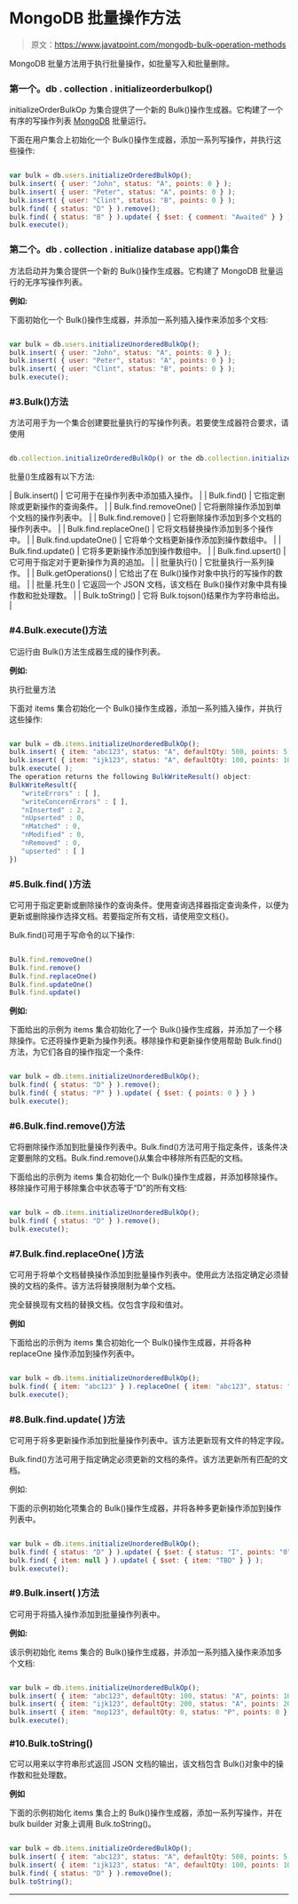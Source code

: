 # MongoDB 批量操作方法

> 原文：<https://www.javatpoint.com/mongodb-bulk-operation-methods>

MongoDB 批量方法用于执行批量操作，如批量写入和批量删除。

### 第一个。db . collection . initializeorderbulkop()

initializeOrderBulkOp 为集合提供了一个新的 Bulk()操作生成器。它构建了一个有序的写操作列表 [MongoDB](https://www.javatpoint.com/mongodb-tutorial) 批量运行。

下面在用户集合上初始化一个 Bulk()操作生成器，添加一系列写操作，并执行这些操作:

```js

var bulk = db.users.initializeOrderedBulkOp();
bulk.insert( { user: "John", status: "A", points: 0 } );
bulk.insert( { user: "Peter", status: "A", points: 0 } );
bulk.insert( { user: "Clint", status: "B", points: 0 } );
bulk.find( { status: "D" } ).remove();
bulk.find( { status: "B" } ).update( { $set: { comment: "Awaited" } } );
bulk.execute();

```

### 第二个。db . collection . initialize database app()集合

方法启动并为集合提供一个新的 Bulk()操作生成器。它构建了 MongoDB 批量运行的无序写操作列表。

**例如:**

下面初始化一个 Bulk()操作生成器，并添加一系列插入操作来添加多个文档:

```js

var bulk = db.users.initializeUnorderedBulkOp();
bulk.insert( { user: "John", status: "A", points: 0 } );
bulk.insert( { user: "Peter", status: "A", points: 0 } );
bulk.insert( { user: "Clint", status: "B", points: 0 } );
bulk.execute();

```

### #3.Bulk()方法

方法可用于为一个集合创建要批量执行的写操作列表。若要使生成器符合要求，请使用

```js

db.collection.initializeOrderedBulkOp() or the db.collection.initializeUnorderedBulkOp() method.

```

批量()生成器有以下方法:

| Bulk.insert() | 它可用于在操作列表中添加插入操作。 |
| Bulk.find() | 它指定删除或更新操作的查询条件。 |
| Bulk.find.removeOne() | 它将删除操作添加到单个文档的操作列表中。 |
| Bulk.find.remove() | 它将删除操作添加到多个文档的操作列表中。 |
| Bulk.find.replaceOne() | 它将文档替换操作添加到多个操作中。 |
| Bulk.find.updateOne() | 它将单个文档更新操作添加到操作数组中。 |
| Bulk.find.update() | 它将多更新操作添加到操作数组中。 |
| Bulk.find.upsert() | 它可用于指定对于更新操作为真的追加。 |
| 批量执行() | 它批量执行一系列操作。 |
| Bulk.getOperations() | 它给出了在 Bulk()操作对象中执行的写操作的数组。 |
| 批量.托生() | 它返回一个 JSON 文档，该文档在 Bulk()操作对象中具有操作数和批处理数。 |
| Bulk.toString() | 它将 Bulk.tojson()结果作为字符串给出。 |

### #4.Bulk.execute()方法

它运行由 Bulk()方法生成器生成的操作列表。

**例如:**

执行批量方法

下面对 items 集合初始化一个 Bulk()操作生成器，添加一系列插入操作，并执行这些操作:

```js

var bulk = db.items.initializeUnorderedBulkOp();
bulk.insert( { item: "abc123", status: "A", defaultQty: 500, points: 5 } );
bulk.insert( { item: "ijk123", status: "A", defaultQty: 100, points: 10 } );
bulk.execute( );
The operation returns the following BulkWriteResult() object:
BulkWriteResult({
   "writeErrors" : [ ],
   "writeConcernErrors" : [ ],
   "nInserted" : 2,
   "nUpserted" : 0,
   "nMatched" : 0,
   "nModified" : 0,
   "nRemoved" : 0,
   "upserted" : [ ]
})

```

### #5.Bulk.find( <query>)方法</query>

它可用于指定更新或删除操作的查询条件。使用查询选择器指定查询条件，以便为更新或删除操作选择文档。若要指定所有文档，请使用空文档{}。

Bulk.find()可用于写命令的以下操作:

```js

Bulk.find.removeOne()
Bulk.find.remove()
Bulk.find.replaceOne()
Bulk.find.updateOne()
Bulk.find.update()

```

**例如:**

下面给出的示例为 items 集合初始化了一个 Bulk()操作生成器，并添加了一个移除操作。它还将操作更新为操作列表。移除操作和更新操作使用帮助 Bulk.find()方法，为它们各自的操作指定一个条件:

```js

var bulk = db.items.initializeUnorderedBulkOp();
bulk.find( { status: "D" } ).remove();
bulk.find( { status: "P" } ).update( { $set: { points: 0 } } )
bulk.execute();

```

### #6.Bulk.find.remove()方法

它将删除操作添加到批量操作列表中。Bulk.find()方法可用于指定条件，该条件决定要删除的文档。Bulk.find.remove()从集合中移除所有匹配的文档。

下面给出的示例为 items 集合初始化一个 Bulk()操作生成器，并添加移除操作。移除操作可用于移除集合中状态等于“D”的所有文档:

```js

var bulk = db.items.initializeUnorderedBulkOp();
bulk.find( { status: "D" } ).remove();
bulk.execute();

```

### #7.Bulk.find.replaceOne( <document>)方法</document>

它可用于将单个文档替换操作添加到批量操作列表中。使用此方法指定确定必须替换的文档的条件。该方法将替换限制为单个文档。

完全替换现有文档的替换文档。仅包含字段和值对。

**例如**

下面给出的示例为 items 集合初始化一个 Bulk()操作生成器，并将各种 replaceOne 操作添加到操作列表中。

```js

var bulk = db.items.initializeUnorderedBulkOp();
bulk.find( { item: "abc123" } ).replaceOne( { item: "abc123", status: "P", points: 100 } );
bulk.execute();

```

### #8.Bulk.find.update( <update>)方法</update>

它可用于将多更新操作添加到批量操作列表中。该方法更新现有文件的特定字段。

Bulk.find()方法可用于指定确定必须更新的文档的条件。该方法更新所有匹配的文档。

例如:

下面的示例初始化项集合的 Bulk()操作生成器，并将各种多更新操作添加到操作列表中。

```js

var bulk = db.items.initializeUnorderedBulkOp();
bulk.find( { status: "D" } ).update( { $set: { status: "I", points: "0" } } );
bulk.find( { item: null } ).update( { $set: { item: "TBD" } } );
bulk.execute();

```

### #9.Bulk.insert( <document>)方法</document>

它可用于将插入操作添加到批量操作列表中。

**例如:**

该示例初始化 items 集合的 Bulk()操作生成器，并添加一系列插入操作来添加多个文档:

```js

var bulk = db.items.initializeUnorderedBulkOp();
bulk.insert( { item: "abc123", defaultQty: 100, status: "A", points: 100 } );
bulk.insert( { item: "ijk123", defaultQty: 200, status: "A", points: 200 } );
bulk.insert( { item: "mop123", defaultQty: 0, status: "P", points: 0 } );
bulk.execute();

```

### #10.Bulk.toString()

它可以用来以字符串形式返回 JSON 文档的输出，该文档包含 Bulk()对象中的操作数和批处理数。

**例如**

下面的示例初始化 items 集合上的 Bulk()操作生成器，添加一系列写操作，并在 bulk builder 对象上调用 Bulk.toString()。

```js

var bulk = db.items.initializeOrderedBulkOp();
bulk.insert( { item: "abc123", status: "A", defaultQty: 500, points: 5 } );
bulk.insert( { item: "ijk123", status: "A", defaultQty: 100, points: 10 } );
bulk.find( { status: "D" } ).removeOne();
bulk.toString();

```

* * *